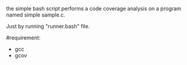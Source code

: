 the simple bash script performs a code coverage analysis on a program named simple sample.c. 

Just by running "runner.bash" file.

#requirement:
- gcc
- gcov
